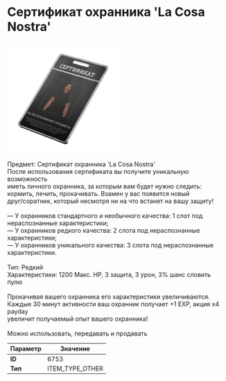 # Сертификат охранника 'La Cosa Nostra'

![Item Image](../img/6753.webp?raw=true)

Предмет: Сертификат охранника 'La Cosa Nostra'<br>После использования сертификата вы получите уникальную возможность<br>иметь личного охранника, за которым вам будет нужно следить:<br>кормить, лечить, прокачивать. Взамен у вас появится новый <br>друг/соратник, который несмотря ни на что встанет на вашу защиту!<br><br>— У охранников стандартного и необычного качества: 1 слот под нераспознанные характеристики;<br>— У охранников редкого качества: 2 слота под нераспознанные характеристики;<br>— У охранников уникального качества: 3 слота под нераспознанные характеристики.<br><br>Тип: Редкий<br>Характеристики: 1200 Макс. HP, 3 защита, 3 урон, 3% шанс словить пулю<br><br>Прокачивая вашего охранника его характеристики увеличиваются.<br>Каждые 30 минут активности ваш охранник получает +1 EXP, акция x4 payday<br>увеличит получаемый опыт вашего охранника!<br><br>Можно использовать, передавать и продавать


| Параметр | Значение |
|----------|----------|
| **ID** | 6753 |
| **Тип** | ITEM_TYPE_OTHER |

